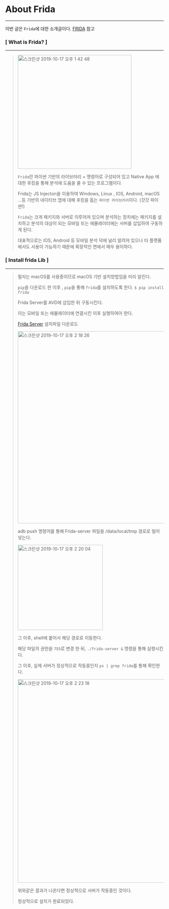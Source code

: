 # About Frida

---

이번 글은 `Frida`에 대한 소개글이다.
[FRIDA](https://www.frida.re/docs/examples/android/) 참고

### [ What is Frida? ]

---

><img width="361" alt="스크린샷 2019-10-17 오후 1 42 48" src="https://user-images.githubusercontent.com/33051018/66978229-09416080-f0e4-11e9-8046-c673ddb33092.png">
>
>
>
>`Frida`란 파이썬 기반의 라이브러리 + 명령어로 구성되어 있고 Native App 에 대한 후킹을 통해 분석에 도움을 줄 수 있는 프로그램이다.
>
>Frida는 JS Injecton을 이용하여 Windows, Linux , IOS, Android, macOS ...등 기반의 네이티브 앱에 대해 후킹을 돕는 `파이썬 라이브러리`이다. (갓갓 파이썬!)
>
>`Frida`는 크게 패키지와 서버로 이루어져 있으며 분석하는 장치에는 패키지를 설치하고 분석의 대상이 되는 
>모바일 또는 에뮬레이터에는 서버를 삽입하여 구동하게 된다.
>
>대표적으로는 IOS, Android 등 모바일 분석 덕에 널리 알려져 있으나 타 플랫폼에서도 사용이 가능하기 때문에 확장적인 면에서 매우 용이하다.



### [ Install frida Lib ]

---

>필자는 macOS를 사용중이므로 macOS 기반 설치방법임을 미리 알린다.
>
>`pip`을 다운로드 한 이후 , `pip`을 통해 `frida`를 설치하도록 한다.
>	`$ pip install frida`
>
>Frida Server를 AVD에 삽입한 뒤 구동시킨다.
>
>이는 모바일 또는 에뮬레이터에 연결시킨 이후 실행하여아 한다.
>
>[Frida Server](https://github.com/frida/frida/releases) 설치파일 다운로드
>
><img width="609" alt="스크린샷 2019-10-17 오후 2 18 26" src="https://user-images.githubusercontent.com/33051018/66979557-0432e000-f0e9-11e9-9ad5-415a20cb8163.png">
>
>adb push 명령어를 통해 Frida-server 파일을 /data/local/tmp 경로로 밀어넣는다.
>
><img width="270" alt="스크린샷 2019-10-17 오후 2 20 04" src="https://user-images.githubusercontent.com/33051018/66979634-3e9c7d00-f0e9-11e9-9e9b-e7088bd4c538.png">
>
>그 이후, shell에 붙어서 해당 경로로 이동한다.
>
>해당 파일의 권한을 `755`로 변경 한 뒤, `./frida-server &` 명령을 통해 실행시킨다.
>
>그 이후, 실제 서버가 정상적으로 작동중인지 `ps | grep frida`를 통해 확인한다.
>
><img width="645" alt="스크린샷 2019-10-17 오후 2 23 18" src="https://user-images.githubusercontent.com/33051018/66979806-c97d7780-f0e9-11e9-8d62-10376b63f97a.png">
>
>위와같은 결과가 나온다면 정상적으로 서버가 작동중인 것이다.
>
>정상적으로 설치가 완료되었다.
